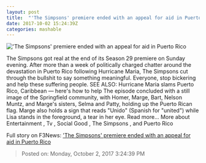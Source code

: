 ```yaml
---
layout: post
title:  "'The Simpsons' premiere ended with an appeal for aid in Puerto Rico"
date: 2017-10-02 15:24:39Z
categories: mashable
---
```


!['The Simpsons' premiere ended with an appeal for aid in Puerto Rico](https://i.amz.mshcdn.com/qYBOLpUkIxzEPpOp1PAVxDdjgJ8=/1200x630/2017%2F10%2F02%2F34%2F7124307e80fa43ea8d8f16acaca98e99.d1088.jpg_large)

The Simpsons got real at the end of its Season 29 premiere on Sunday evening. After more than a week of politically charged chatter around the devastation in Puerto Rico following Hurricane Maria, The Simpsons cut through the bullshit to say something meaningful. Everyone, stop bickering and help these suffering people. SEE ALSO: Hurricane Maria slams Puerto Rico, Caribbean — here's how to help The episode concluded with a still image of the Springfield community, with Homer, Marge, Bart, Nelson Muntz, and Marge's sisters, Selma and Patty, holding up the Puerto Rican flag. Marge also holds a sign that reads "Unido" (Spanish for "united") while Lisa stands in the foreground, a tear in her eye. Read more... More about Entertainment , Tv , Social Good , The Simpsons , and Puerto Rico


Full story on F3News: ['The Simpsons' premiere ended with an appeal for aid in Puerto Rico](http://www.f3nws.com/n/ZFMP2H)

> Posted on: Monday, October 2, 2017 3:24:39 PM

